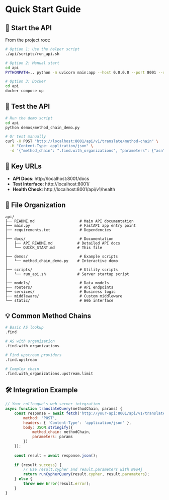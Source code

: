 # Quick Start Guide

## 🚀 Start the API

From the project root:
```bash
# Option 1: Use the helper script
./api/scripts/run_api.sh

# Option 2: Manual start
cd api
PYTHONPATH=.. python -m uvicorn main:app --host 0.0.0.0 --port 8001 --reload

# Option 3: Docker
cd api
docker-compose up
```

## 🧪 Test the API

```bash
# Run the demo script
cd api
python demos/method_chain_demo.py

# Or test manually
curl -X POST "http://localhost:8001/api/v1/translate/method-chain" \
  -H "Content-Type: application/json" \
  -d '{"method_chain": ".find.with_organizations", "parameters": {"asn": 15169}}'
```

## 🔗 Key URLs

- **API Docs**: http://localhost:8001/docs
- **Test Interface**: http://localhost:8001/
- **Health Check**: http://localhost:8001/api/v1/health

## 📂 File Organization

```
api/
├── README.md                    # Main API documentation
├── main.py                      # FastAPI app entry point
├── requirements.txt             # Dependencies
│
├── docs/                        # Documentation
│   ├── API_README.md           # Detailed API docs
│   └── QUICK_START.md          # This file
│
├── demos/                       # Example scripts
│   └── method_chain_demo.py    # Interactive demo
│
├── scripts/                     # Utility scripts
│   └── run_api.sh              # Server startup script
│
├── models/                      # Data models
├── routers/                     # API endpoints
├── services/                    # Business logic
├── middleware/                  # Custom middleware
└── static/                      # Web interface
```

## 💡 Common Method Chains

```bash
# Basic AS lookup
.find

# AS with organization
.find.with_organizations

# Find upstream providers
.find.upstream

# Complex chain
.find.with_organizations.upstream.limit
```

## 🛠️ Integration Example

```javascript
// Your colleague's web server integration
async function translateQuery(methodChain, params) {
    const response = await fetch('http://your-api:8001/api/v1/translate/method-chain', {
        method: 'POST',
        headers: { 'Content-Type': 'application/json' },
        body: JSON.stringify({
            method_chain: methodChain,
            parameters: params
        })
    });
    
    const result = await response.json();
    
    if (result.success) {
        // Use result.cypher and result.parameters with Neo4j
        return runCypherQuery(result.cypher, result.parameters);
    } else {
        throw new Error(result.error);
    }
}
```